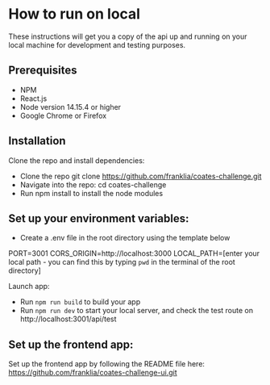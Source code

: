 # How to run on local

These instructions will get you a copy of the api up and running on your local machine for development and testing purposes.

## Prerequisites

- NPM
- React.js
- Node version 14.15.4 or higher
- Google Chrome or Firefox

## Installation

Clone the repo and install dependencies:

- Clone the repo git clone https://github.com/franklia/coates-challenge.git
- Navigate into the repo: cd coates-challenge
- Run npm install to install the node modules

## Set up your environment variables:

- Create a .env file in the root directory using the template below

PORT=3001
CORS_ORIGIN=http://localhost:3000
LOCAL_PATH=[enter your local path - you can find this by typing `pwd` in the terminal of the root directory]

Launch app:

- Run `npm run build` to build your app
- Run `npm run dev` to start your local server, and check the test route on http://localhost:3001/api/test

## Set up the frontend app:

Set up the frontend app by following the README file here: https://github.com/franklia/coates-challenge-ui.git
